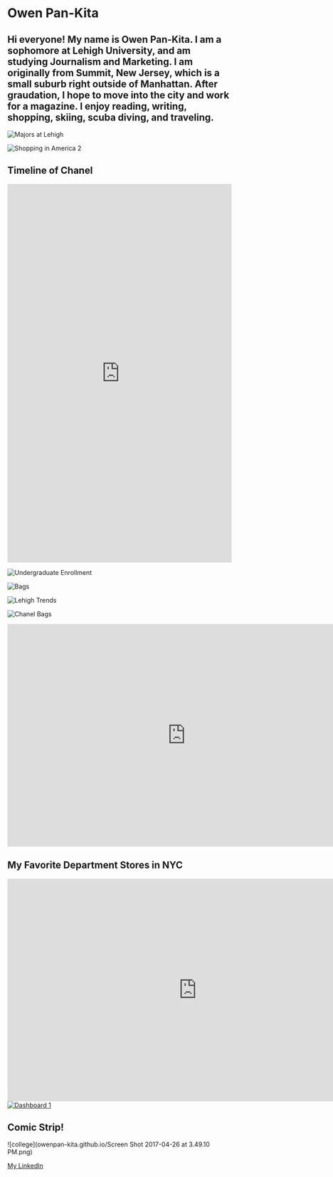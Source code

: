 # Owen Pan-Kita
## Hi everyone! My name is Owen Pan-Kita. I am a sophomore at Lehigh University, and am studying Journalism and Marketing. I am originally from Summit, New Jersey, which is a small suburb right outside of Manhattan. After graudation, I hope to move into the city and work for a magazine. I enjoy reading, writing, shopping, skiing, scuba diving, and traveling.

![Majors at Lehigh](owenpan-kita.github.io/majors.png)

![Shopping in America 2](owenpan-kita.github.io/shoppinginamerica2.png)

## Timeline of Chanel
<iframe src='https://cdn.knightlab.com/libs/timeline3/latest/embed/index.html?source=1QfKp1MOdoRBmw43Mj8FkqiAFsF8ZuQmvc_NVIsQbq7U&font=Default&lang=en&initial_zoom=2&height=650' width='100%' height='850' webkitallowfullscreen mozallowfullscreen allowfullscreen frameborder='0'></iframe>

![Undergraduate Enrollment](owenpan-kita.github.io/Undergraduate_enrollment_Undergraduate_enrollment_chartbuilder.png)

![Bags](owenpan-kita.github.io/Top_10_Most_Expensive_Bags_in_the_World_Price_chartbuilder.png)

![Lehigh Trends](owenpan-kita.github.io/Trends_of_the_last_10_Years_of_Students_in_Lehigh_Arts_&_Science_Engineering_Business_chartbuilder.png)

![Chanel Bags](owenpan-kita.github.io/Chanel_Bag_Price_Increases_since_2008_Chanel_Medium-Large_in_Caviar_Chanel_Reissue_2.55_266_Boy_Chanel_Medium_Flap_Bag_chartbuilder.png)

<iframe width="800" height="500" scrolling="no" frameborder="no" src="https://fusiontables.google.com/embedviz?q=select+col12+from+1qrdN1QMbbiiIkS7FuLNP-SSe1ENgGW3z0vt1430c&amp;viz=MAP&amp;h=false&amp;lat=10.902224578468408&amp;lng=-85.43183000000005&amp;t=1&amp;z=11&amp;l=col12&amp;y=2&amp;tmplt=2&amp;hml=TWO_COL_LAT_LNG"></iframe>


## My Favorite Department Stores in NYC
<iframe width="850" height="500" scrolling="no" frameborder="no" src="https://fusiontables.google.com/embedviz?q=select+col2+from+1HToSb0_hxW1iISqtmo8ry25APr0s17N0JhLEnj4R&amp;viz=MAP&amp;h=false&amp;lat=40.76382141568403&amp;lng=-73.978317&amp;t=1&amp;z=14&amp;l=col2&amp;y=2&amp;tmplt=2&amp;hml=TWO_COL_LAT_LNG"></iframe>

<md>
<div class='tableauPlaceholder' id='viz1492630280925' style='position: relative'><noscript><a href='#'><img alt='Dashboard 1 ' src='https:&#47;&#47;public.tableau.com&#47;static&#47;images&#47;55&#47;55FNTP596&#47;1_rss.png' style='border: none' /></a></noscript><object class='tableauViz'  style='display:none;'><param name='host_url' value='https%3A%2F%2Fpublic.tableau.com%2F' /> <param name='path' value='shared&#47;55FNTP596' /> <param name='toolbar' value='yes' /><param name='static_image' value='https:&#47;&#47;public.tableau.com&#47;static&#47;images&#47;55&#47;55FNTP596&#47;1.png' /> <param name='animate_transition' value='yes' /><param name='display_static_image' value='yes' /><param name='display_spinner' value='yes' /><param name='display_overlay' value='yes' /><param name='display_count' value='yes' /></object></div>                <script type='text/javascript'>                    var divElement = document.getElementById('viz1492630280925');                    var vizElement = divElement.getElementsByTagName('object')[0];                    vizElement.style.minWidth='424px';vizElement.style.maxWidth='654px';vizElement.style.width='100%';vizElement.style.minHeight='629px';vizElement.style.maxHeight='929px';vizElement.style.height=(divElement.offsetWidth*0.75)+'px';                    var scriptElement = document.createElement('script');                    scriptElement.src = 'https://public.tableau.com/javascripts/api/viz_v1.js';                    vizElement.parentNode.insertBefore(scriptElement, vizElement);                </script>
<md>

## Comic Strip!

![college](owenpan-kita.github.io/Screen Shot 2017-04-26 at 3.49.10 PM.png)

[My LinkedIn](https://www.linkedin.com/in/owen-caroline-pan-kita-9571a9128 "My LinkedIn")   
